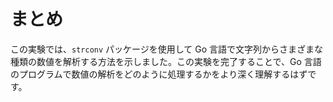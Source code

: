 # まとめ

この実験では、`strconv` パッケージを使用して Go 言語で文字列からさまざまな種類の数値を解析する方法を示しました。この実験を完了することで、Go 言語のプログラムで数値の解析をどのように処理するかをより深く理解するはずです。
